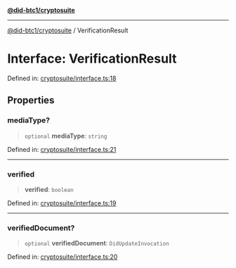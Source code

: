 [**@did-btc1/cryptosuite**](../README.md)

***

[@did-btc1/cryptosuite](../globals.md) / VerificationResult

# Interface: VerificationResult

Defined in: [cryptosuite/interface.ts:18](https://github.com/dcdpr/did-btc1-js/blob/751aedd75738c26882a2149e644ae32b9e424707/packages/cryptosuite/src/cryptosuite/interface.ts#L18)

## Properties

### mediaType?

> `optional` **mediaType**: `string`

Defined in: [cryptosuite/interface.ts:21](https://github.com/dcdpr/did-btc1-js/blob/751aedd75738c26882a2149e644ae32b9e424707/packages/cryptosuite/src/cryptosuite/interface.ts#L21)

***

### verified

> **verified**: `boolean`

Defined in: [cryptosuite/interface.ts:19](https://github.com/dcdpr/did-btc1-js/blob/751aedd75738c26882a2149e644ae32b9e424707/packages/cryptosuite/src/cryptosuite/interface.ts#L19)

***

### verifiedDocument?

> `optional` **verifiedDocument**: `DidUpdateInvocation`

Defined in: [cryptosuite/interface.ts:20](https://github.com/dcdpr/did-btc1-js/blob/751aedd75738c26882a2149e644ae32b9e424707/packages/cryptosuite/src/cryptosuite/interface.ts#L20)
